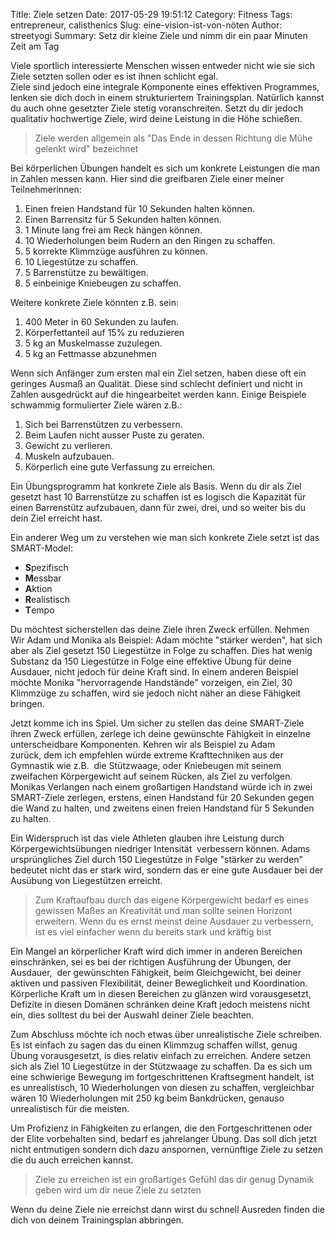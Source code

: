 Title: Ziele setzen
Date: 2017-05-29 19:51:12
Category: Fitness 
Tags: entrepreneur, calisthenics 
Slug: eine-vision-ist-von-nöten 
Author: streetyogi
Summary: Setz dir kleine Ziele und nimm dir ein paar Minuten Zeit am Tag 

<p>Viele sportlich interessierte Menschen wissen entweder nicht wie sie sich Ziele setzten sollen oder es ist ihnen schlicht egal.<br />
Ziele sind jedoch eine integrale Komponente eines effektiven Programmes, lenken sie dich doch in einem strukturiertem Trainingsplan. Nat&uuml;rlich kannst du auch ohne gesetzter Ziele stetig voranschreiten. Setzt du dir jedoch qualitativ hochwertige Ziele, wird deine Leistung in die H&ouml;he schie&szlig;en.</p>
<blockquote class="alignment"><p>Ziele werden allgemein als "Das Ende in dessen Richtung die M&uuml;he gelenkt wird" bezeichnet</p></blockquote>
<p>Bei k&ouml;rperlichen &Uuml;bungen handelt es sich um konkrete Leistungen die man in Zahlen messen kann. Hier sind die greifbaren&nbsp;Ziele einer meiner Teilnehmerinnen:</p>
<ol>
<li>Einen freien Handstand f&uuml;r 10 Sekunden halten k&ouml;nnen.</li>
<li>Einen Barrensitz f&uuml;r 5 Sekunden halten k&ouml;nnen.</li>
<li>1 Minute lang frei am Reck h&auml;ngen k&ouml;nnen.</li>
<li>10 Wiederholungen beim Rudern an den Ringen zu schaffen.</li>
<li>5 korrekte Klimmz&uuml;ge ausf&uuml;hren zu k&ouml;nnen.</li>
<li>10 Liegest&uuml;tze zu schaffen.</li>
<li>5 Barrenst&uuml;tze zu bew&auml;ltigen.</li>
<li>5 einbeinige Kniebeugen zu schaffen.</li>
</ol>
<p>Weitere konkrete Ziele k&ouml;nnten z.B. sein:</p>
<ol>
<li>400 Meter in 60 Sekunden zu laufen.</li>
<li>K&ouml;rperfettanteil auf 15% zu reduzieren</li>
<li>5 kg an Muskelmasse zuzulegen.</li>
<li>5 kg an Fettmasse abzunehmen</li>
</ol>
<p>Wenn sich Anf&auml;nger zum ersten mal ein Ziel setzen, haben diese oft ein geringes Ausma&szlig; an Qualit&auml;t. Diese sind schlecht definiert und nicht in Zahlen ausgedr&uuml;ckt auf die hingearbeitet werden kann. Einige Beispiele schwammig formulierter Ziele w&auml;ren z.B.:</p>
<ol>
<li>Sich bei Barrenst&uuml;tzen zu verbessern.</li>
<li>Beim Laufen nicht ausser Puste zu geraten.</li>
<li>Gewicht zu verlieren.</li>
<li>Muskeln aufzubauen.</li>
<li>K&ouml;rperlich eine gute Verfassung zu erreichen.</li>
</ol>
<p>Ein &Uuml;bungsprogramm hat konkrete Ziele als Basis. Wenn du dir als Ziel gesetzt hast 10 Barrenst&uuml;tze zu schaffen ist es logisch die Kapazit&auml;t f&uuml;r einen Barrenst&uuml;tz aufzubauen, dann f&uuml;r zwei, drei, und so weiter bis du dein Ziel erreicht hast.</p>
<p>Ein anderer Weg um zu verstehen wie man sich konkrete Ziele setzt ist das SMART-Model:</p>
<ul>
<li><strong>S</strong>pezifisch</li>
<li><strong>M</strong>essbar</li>
<li><strong>A</strong>ktion</li>
<li><strong>R</strong>ealistisch</li>
<li><strong>T</strong>empo</li>
</ul>
<p>Du m&ouml;chtest sicherstellen das deine Ziele ihren Zweck erf&uuml;llen. Nehmen Wir Adam und Monika als Beispiel: Adam m&ouml;chte "st&auml;rker werden", hat sich aber als Ziel gesetzt 150 Liegest&uuml;tze in Folge zu schaffen. Dies hat wenig Substanz da 150 Liegest&uuml;tze in Folge eine effektive &Uuml;bung f&uuml;r deine Ausdauer, nicht jedoch f&uuml;r deine Kraft sind. In einem anderen Beispiel m&ouml;chte Monika "hervorragende Handst&auml;nde" vorzeigen, ein Ziel, 30 Klimmz&uuml;ge zu schaffen, wird sie jedoch nicht n&auml;her an diese F&auml;higkeit bringen.</p>
<p>Jetzt komme ich ins Spiel. Um sicher zu stellen das deine SMART-Ziele ihren Zweck erf&uuml;llen, zerlege ich deine gew&uuml;nschte F&auml;higkeit in einzelne unterscheidbare Komponenten. Kehren wir als Beispiel zu Adam zur&uuml;ck,&nbsp;dem ich empfehlen w&uuml;rde&nbsp;extreme Krafttechniken aus der Gymnastik wie z.B. &nbsp;die St&uuml;tzwaage, oder Kniebeugen mit seinem zweifachen K&ouml;rpergewicht auf seinem R&uuml;cken, als Ziel zu verfolgen. Monikas Verlangen nach einem gro&szlig;artigen Handstand w&uuml;rde ich in zwei SMART-Ziele zerlegen, erstens, einen Handstand f&uuml;r 20 Sekunden gegen die Wand zu halten, und zweitens einen freien Handstand f&uuml;r 5 Sekunden zu halten.</p>
<p>Ein Widerspruch ist das viele Athleten glauben ihre Leistung durch K&ouml;rpergewichts&uuml;bungen niedriger Intensit&auml;t &nbsp;verbessern k&ouml;nnen. Adams urspr&uuml;ngliches Ziel durch 150 Liegest&uuml;tze in Folge "st&auml;rker zu werden" bedeutet nicht das er stark wird,&nbsp;sondern das er eine gute Ausdauer bei der Aus&uuml;bung von Liegest&uuml;tzen erreicht.</p>
<blockquote><p>Zum Kraftaufbau durch das eigene K&ouml;rpergewicht bedarf es eines gewissen Ma&szlig;es an Kreativit&auml;t und man sollte seinen Horizont erweitern. Wenn du es ernst meinst deine Ausdauer zu verbessern, ist es viel einfacher wenn du bereits stark und kr&auml;ftig bist</p></blockquote>
<p>Ein Mangel an k&ouml;rperlicher Kraft wird dich immer in anderen Bereichen einschr&auml;nken, sei es bei der richtigen Ausf&uuml;hrung der &Uuml;bungen, der Ausdauer, &nbsp;der gew&uuml;nschten F&auml;higkeit, beim Gleichgewicht, bei deiner aktiven und passiven Flexibilit&auml;t, deiner Beweglichkeit und Koordination. K&ouml;rperliche Kraft um in diesen Bereichen zu gl&auml;nzen&nbsp;wird vorausgesetzt, Defizite in diesen Dom&auml;nen schr&auml;nken deine Kraft jedoch meistens nicht ein, dies solltest du bei der Auswahl deiner Ziele beachten.</p>
<p>Zum Abschluss m&ouml;chte ich noch etwas &uuml;ber unrealistische Ziele schreiben. Es ist einfach zu sagen das du einen Klimmzug schaffen willst, genug &Uuml;bung vorausgesetzt, is dies relativ einfach zu erreichen. Andere setzen sich als Ziel 10 Liegest&uuml;tze in der St&uuml;tzwaage zu schaffen. Da es sich um eine schwierige Bewegung im fortgeschrittenen Kraftsegment handelt, ist es unrealistisch, 10 Wiederholungen von diesen zu schaffen, vergleichbar w&auml;ren 10 Wiederholungen mit 250 kg beim Bankdr&uuml;cken, genauso unrealistisch f&uuml;r die meisten.</p>
<p>Um Profizienz&nbsp;in F&auml;higkeiten zu erlangen, die den Fortgeschrittenen oder der Elite vorbehalten sind, bedarf es jahrelanger &Uuml;bung. Das soll dich jetzt nicht entmutigen sondern dich dazu anspornen, vern&uuml;nftige Ziele zu setzen die du auch erreichen kannst.</p>
<blockquote><p>Ziele zu erreichen ist ein gro&szlig;artiges Gef&uuml;hl das dir genug Dynamik geben wird um dir neue Ziele zu setzten</p></blockquote>
<p>Wenn du deine Ziele nie erreichst dann wirst du schnell Ausreden finden die dich von deinem Trainingsplan abbringen.</p>
<p>&nbsp;</p>
<p>&nbsp;</p>
<p>&nbsp;</p>
<p>&nbsp;</p>
